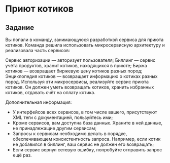 # Приют котиков #
## Задание ##
Вы попали в команду, занимающуюся разработкой сервиса для приюта котиков. Команда решила использовать микросервисную архитектуру и реализовала часть сервисов:

Сервис авторизации — авторизует пользователя;
Биллинг — сервис учёта продуктов, хранит котиков, находящихся в приюте;
Биржа котиков — возвращает биржевую цену котиков разных пород;
Энциклопедия котиков — возвращает информацию о котиках разных пород.
Используя эти микросервисы, реализуйте сервис приюта котиков. Он должен уметь возвращать котиков, хранить избранных котиков, отдавать счёт на оплату котика.

Дополнительная информация:
- У интерфейсов всех сервисов, в том числе вашего, присутствуют XML теги с документацией, пользуйтесь ими;
- Кроме сервисов, вам доступна база данных. Храните в ней данные, не принадлежащие другим сервисам;
- Запросы к сервисам необходимо делать в порядке, обеспечивающем консистентность запроса. Например, если котик не добавился в биллинг, ваш сервис не должен его возвращать;
- Если сервис вернул сетевую ошибку, попробуйте отправить запрос ещё раз.